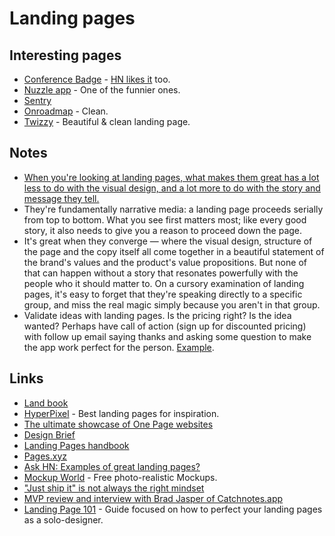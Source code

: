 # Landing pages

## Interesting pages

* [Conference Badge](https://www.conferencebadge.com/) - [HN likes it](https://news.ycombinator.com/item?id=18410628) too.
* [Nuzzle app](https://muzzleapp.com/) - One of the funnier ones.
* [Sentry](https://sentry.io/welcome/)
* [Onroadmap](https://onroadmap.com/) - Clean.
* [Twizzy](https://twizzy.app/) - Beautiful & clean landing page.

## Notes

* [When you're looking at landing pages, what makes them great has a lot less to do with the visual design, and a lot more to do with the story and message they tell.](https://news.ycombinator.com/item?id=16710952)
* They're fundamentally narrative media: a landing page proceeds serially from top to bottom. What you see first matters most; like every good story, it also needs to give you a reason to proceed down the page.
* It's great when they converge — where the visual design, structure of the page and the copy itself all come together in a beautiful statement of the brand's values and the product's value propositions. But none of that can happen without a story that resonates powerfully with the people who it should matter to. On a cursory examination of landing pages, it's easy to forget that they're speaking directly to a specific group, and miss the real magic simply because you aren't in that group.
* Validate ideas with landing pages. Is the pricing right? Is the idea wanted? Perhaps have call of action \(sign up for discounted pricing\) with follow up email saying thanks and asking some question to make the app work perfect for the person. [Example](https://www.youtube.com/watch?v=6NlfGp1QH20).

## Links

* [Land book](https://land-book.com/)
* [HyperPixel](https://hyperpixel.io/) - Best landing pages for inspiration.
* [The ultimate showcase of One Page websites](https://onepagelove.com/)
* [Design Brief](https://design.crowdbotics.com/#)
* [Landing Pages handbook](https://www.julian.com/learn/growth/landing-pages)
* [Pages.xyz](https://www.pages.xyz/)
* [Ask HN: Examples of great landing pages?](https://news.ycombinator.com/item?id=16710952)
* [Mockup World](https://www.mockupworld.co/) - Free photo-realistic Mockups.
* ["Just ship it" is not always the right mindset](https://www.indiehackers.com/forum/just-ship-it-is-not-always-the-right-mindset-b71eda7696)
* [MVP review and interview with Brad Jasper of Catchnotes.app](https://www.youtube.com/watch?v=6NlfGp1QH20)
* [Landing Page 101](https://www.syke.co/landingpage101) - Guide focused on how to perfect your landing pages as a solo-designer.

